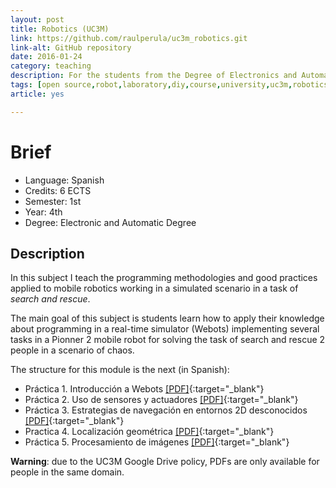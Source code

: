 ```yaml
---
layout: post
title: Robotics (UC3M)
link: https://github.com/raulperula/uc3m_robotics.git
link-alt: GitHub repository
date: 2016-01-24
category: teaching
description: For the students from the Degree of Electronics and Automation
tags: [open source,robot,laboratory,diy,course,university,uc3m,robotics,electronics,automation]
article: yes

---
```


# Brief

* Language: Spanish
* Credits: 6 ECTS
* Semester: 1st
* Year: 4th
* Degree: Electronic and Automatic Degree

## Description

In this subject I teach the programming methodologies and good practices applied to mobile robotics working in a simulated scenario in a task of _search and rescue_.

The main goal of this subject is students learn how to apply their knowledge about programming in a real-time simulator (Webots) implementing several tasks in a Pionner 2 mobile robot for solving the task of search and rescue 2 people in a scenario of chaos.

The structure for this module is the next (in Spanish):

* Práctica 1. Introducción a Webots [[PDF]](https://drive.google.com/open?id=0B7z0K9SklIP_WjFpWHB5WHRoZGs){:target="_blank"}
* Práctica 2. Uso de sensores y actuadores [[PDF]](https://drive.google.com/open?id=0B7z0K9SklIP_OEk5and3RkVlOGs){:target="_blank"}
* Práctica 3. Estrategias de navegación en entornos 2D desconocidos [[PDF]](https://drive.google.com/open?id=0B7z0K9SklIP_dEdId21CZ2tsVlk){:target="_blank"}
* Practica 4. Localización geométrica [[PDF]](https://drive.google.com/open?id=0B7z0K9SklIP_bEQtb0NvYWdqNFE){:target="_blank"}
* Práctica 5. Procesamiento de imágenes [[PDF]](https://drive.google.com/open?id=0B7z0K9SklIP_TWhoNzh6QlNPdEk){:target="_blank"}

**Warning**: due to the UC3M Google Drive policy, PDFs are only available for people in the same domain.

